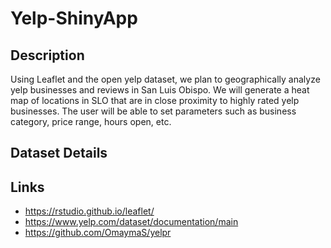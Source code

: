 # Yelp-ShinyApp

## Description
Using Leaflet and the open yelp dataset, we plan to geographically analyze yelp businesses and reviews in San Luis Obispo. We will generate a heat map of locations in SLO that are in close proximity to highly rated yelp businesses. The user will be able to set parameters such as business category, price range, hours open, etc.

## Dataset Details

## Links
- https://rstudio.github.io/leaflet/
- https://www.yelp.com/dataset/documentation/main
- https://github.com/OmaymaS/yelpr
